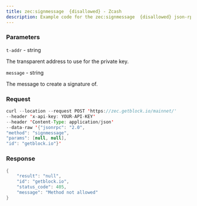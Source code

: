 ```yaml
---
title: zec:signmessage  {disallowed} - Zcash
description: Example code for the zec:signmessage  {disallowed} json-rpc method. Сomplete guide on how to use zec:signmessage  {disallowed} json-rpc in GetBlock.io Web3 documentation.
---
```


### Parameters


`t-addr` - string

The transparent address to use for the private key.

`message` - string

The message to create a signature of.

### Request

``` java
curl --location --request POST 'https://zec.getblock.io/mainnet/' 
--header 'x-api-key: YOUR-API-KEY' 
--header 'Content-Type: application/json' 
--data-raw '{"jsonrpc": "2.0",
"method": "signmessage",
"params": [null, null],
"id": "getblock.io"}'
```

###  Response

``` java
{
    "result": "null",
    "id": "getblock.io",
    "status_code": 405,
    "message": "Method not allowed"
}
```


